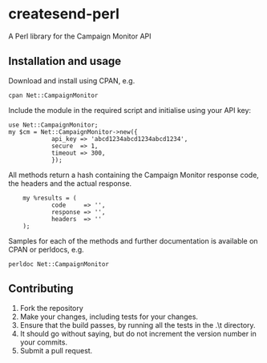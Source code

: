createsend-perl
===============

A Perl library for the Campaign Monitor API 

## Installation and usage
 
Download and install using CPAN, e.g.

	cpan Net::CampaignMonitor

Include the module in the required script and initialise using your API key: 	
	 
	use Net::CampaignMonitor;
	my $cm = Net::CampaignMonitor->new({
                api_key => 'abcd1234abcd1234abcd1234',
                secure  => 1,
                timeout => 300,
                });

All methods return a hash containing the Campaign Monitor response code, the headers and the actual response.
        
		my %results = (
                code     => '',
                response => '',
                headers  => ''
        );
		
Samples for each of the methods and further documentation is available on CPAN or perldocs, e.g.

	perldoc Net::CampaignMonitor
	
## Contributing
1. Fork the repository
2. Make your changes, including tests for your changes.
3. Ensure that the build passes, by running all the tests in the .\t directory.
4. It should go without saying, but do not increment the version number in your commits.
5. Submit a pull request.